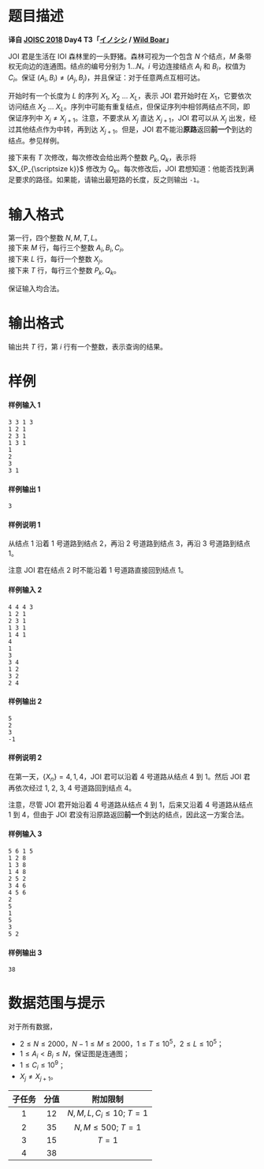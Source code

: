 
# 题目描述

**译自 [JOISC 2018](https://www.ioi-jp.org/camp/2018/2018-sp-tasks/index.html) Day4 T3「[イノシシ](https://www.ioi-jp.org/camp/2018/2018-sp-tasks/day4/wild_boar.pdf) / [Wild Boar](https://www.ioi-jp.org/camp/2018/2018-sp-tasks/day4/wild_boar-en.pdf)」**

JOI 君是生活在 IOI 森林里的一头野猪。森林可视为一个包含 $N$ 个结点，$M$ 条带权无向边的连通图。结点的编号分别为 $1\ldots N$。$i$ 号边连接结点 $A_i$ 和 $B_i$，权值为 $C_i$。保证 $(A_i,B_i)\neq(A_j,B_j)$，并且保证：对于任意两点互相可达。

开始时有一个长度为 $L$ 的序列 $X_1,$ $X_2$ $\ldots$ $X_L$，表示 JOI 君开始时在 $X_1$，它要依次访问结点 $X_2$ $\ldots$ $X_L$。序列中可能有重复结点，但保证序列中相邻两结点不同，即保证序列中 $X_j\not=X_{j+1}$。注意，不要求从 $X_j$ 直达 $X_{j+1}$，JOI 君可以从 $X_j$ 出发，经过其他结点作为中转，再到达 $X_{j+1}$。但是，JOI 君不能沿**原路**返回**前一个**到达的结点。参见样例。

接下来有 $T$ 次修改，每次修改会给出两个整数 $P_k, Q_k$，表示将 $X_{P_{\scriptsize k}}$ 修改为 $Q_k$。每次修改后，JOI 君想知道：他能否找到满足要求的路径。如果能，请输出最短路的长度，反之则输出 `-1`。

# 输入格式

第一行，四个整数 $N,M,T,L$。  
接下来 $M$ 行，每行三个整数 $A_i, B_i, C_i$。  
接下来 $L$ 行，每行一个整数 $X_j$。  
接下来 $T$ 行，每行三个整数 $P_k, Q_k$。

保证输入均合法。

# 输出格式

输出共 $T$ 行，第 $i$ 行有一个整数，表示查询的结果。

# 样例

#### 样例输入 1
```plain
3 3 1 3
1 2 1
2 3 1
1 3 1
1
2
3
3 1
```

#### 样例输出 1
```plain
3
```

#### 样例说明 1
从结点 $1$ 沿着 $1$ 号道路到结点 $2$，再沿 $2$ 号道路到结点 $3$，再沿 $3$ 号道路到结点 $1$。

注意 JOI 君在结点 $2$ 时不能沿着 $1$ 号道路直接回到结点 $1$。

#### 样例输入 2
```plain
4 4 4 3
1 2 1
2 3 1
1 3 1
1 4 1
4
1
3
3 4
1 2
3 2
2 4
```

#### 样例输出 2
```plain
5
2
3
-1
```

#### 样例说明 2

在第一天，$\{X_n\}=4,1,4$，JOI 君可以沿着 $4$ 号道路从结点 $4$ 到 $1$。然后 JOI 君再依次经过 $1,$ $2,$ $3,$ $4$ 号道路回到结点 $4$。

注意，尽管 JOI 君开始沿着 $4$ 号道路从结点 $4$ 到 $1$，后来又沿着 $4$ 号道路从结点 $1$ 到 $4$，但由于 JOI 君没有沿原路返回**前一个**到达的结点，因此这一方案合法。

#### 样例输入 3
```plain
5 6 1 5
1 2 8
1 3 8
1 4 8
2 5 2
3 4 6
4 5 6
2
5
1
5
3
5 2
```

#### 样例输出 3
```plain
38
```

# 数据范围与提示

对于所有数据，

* $2\le N\le 2000$，$N-1\le M\le 2000$，$1\le T\le 10^5$，$2\le L\le 10^5$；
* $1\le A_i<B_i\le N$，保证图是连通图；
* $1\le C_i\le 10^9$；
* $X_j\neq X_{j+1}$。

|子任务|分值|附加限制|
|:-:|:-:|:-:|
|1|12|$N,M,L,C_i\le 10;$ $T=1$|
|2|35|$N,M\le 500;$ $T=1$|
|3|15|$T=1$|
|4|38||

